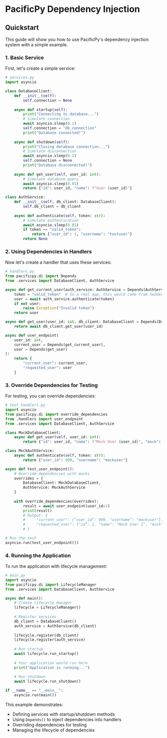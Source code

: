 # PacificPy Dependency Injection

## Quickstart

This guide will show you how to use PacificPy's dependency injection system with a simple example.

### 1. Basic Service

First, let's create a simple service:

```python
# services.py
import asyncio

class DatabaseClient:
    def __init__(self):
        self.connection = None
    
    async def startup(self):
        print("Connecting to database...")
        # Simulate connection
        await asyncio.sleep(0.1)
        self.connection = "db_connection"
        print("Database connected!")
    
    async def shutdown(self):
        print("Closing database connection...")
        # Simulate disconnection
        await asyncio.sleep(0.1)
        self.connection = None
        print("Database disconnected!")
    
    async def get_user(self, user_id: int):
        # Simulate database query
        await asyncio.sleep(0.01)
        return {"id": user_id, "name": f"User {user_id}"}

class AuthService:
    def __init__(self, db_client: DatabaseClient):
        self.db_client = db_client
    
    async def authenticate(self, token: str):
        # Simulate authentication
        await asyncio.sleep(0.01)
        if token == "valid_token":
            return {"user_id": 1, "username": "testuser"}
        return None
```

### 2. Using Dependencies in Handlers

Now let's create a handler that uses these services:

```python
# handlers.py
from pacificpy.di import Depends
from .services import DatabaseClient, AuthService

async def get_current_user(auth_service: AuthService = Depends(AuthService)):
    token = "valid_token"  # In a real app, this would come from headers
    user = await auth_service.authenticate(token)
    if not user:
        raise Exception("Invalid token")
    return user

async def get_user(user_id: int, db_client: DatabaseClient = Depends(DatabaseClient)):
    return await db_client.get_user(user_id)

async def user_endpoint(
    user_id: int,
    current_user = Depends(get_current_user),
    user = Depends(get_user)
):
    return {
        "current_user": current_user,
        "requested_user": user
    }
```

### 3. Override Dependencies for Testing

For testing, you can override dependencies:

```python
# test_handlers.py
import asyncio
from pacificpy.di import override_dependencies
from .handlers import user_endpoint
from .services import DatabaseClient, AuthService

class MockDatabaseClient:
    async def get_user(self, user_id: int):
        return {"id": user_id, "name": f"Mock User {user_id}", "mock": True}

class MockAuthService:
    async def authenticate(self, token: str):
        return {"user_id": 999, "username": "mockuser"}

async def test_user_endpoint():
    # Override dependencies with mocks
    overrides = {
        DatabaseClient: MockDatabaseClient,
        AuthService: MockAuthService
    }
    
    with override_dependencies(overrides):
        result = await user_endpoint(user_id=1)
        print(result)
        # Output: {
        #     "current_user": {"user_id": 999, "username": "mockuser"}, 
        #     "requested_user": {"id": 1, "name": "Mock User 1", "mock": True}
        # }

# Run the test
asyncio.run(test_user_endpoint())
```

### 4. Running the Application

To run the application with lifecycle management:

```python
# main.py
import asyncio
from pacificpy.di import LifecycleManager
from .services import DatabaseClient, AuthService

async def main():
    # Create lifecycle manager
    lifecycle = LifecycleManager()
    
    # Register services
    db_client = DatabaseClient()
    auth_service = AuthService(db_client)
    
    lifecycle.register(db_client)
    lifecycle.register(auth_service)
    
    # Run startup
    await lifecycle.run_startup()
    
    # Your application would run here
    print("Application is running...")
    
    # Run shutdown
    await lifecycle.run_shutdown()

if __name__ == "__main__":
    asyncio.run(main())
```

This example demonstrates:
- Defining services with startup/shutdown methods
- Using `Depends()` to inject dependencies into handlers
- Overriding dependencies for testing
- Managing the lifecycle of dependencies